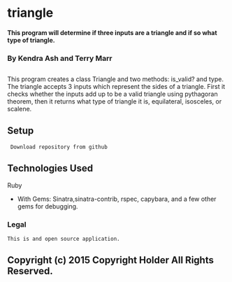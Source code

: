 # triangle

#### This program will determine if three inputs are a triangle and if so what type of triangle.

### By Kendra Ash and Terry Marr

##
  This program creates a class Triangle and two methods: is_valid? and type.
  The triangle accepts 3 inputs which represent the sides of a triangle.  First it checks whether the inputs add up to be a valid triangle using pythagoran theorem, then it returns what type of triangle it is, equilateral, isosceles, or scalene.
  ## Setup
     Download repository from github


## Technologies Used
  Ruby
  - With Gems: Sinatra,sinatra-contrib, rspec, capybara, and a few other gems for debugging.

### Legal
    This is and open source application.

## Copyright (c) 2015 Copyright Holder All Rights Reserved.

